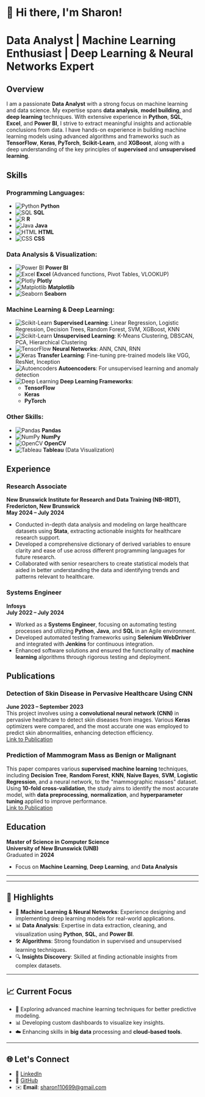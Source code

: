 
# 👋 Hi there, I'm Sharon!

# Data Analyst | Machine Learning Enthusiast | Deep Learning & Neural Networks Expert

## Overview
I am a passionate **Data Analyst** with a strong focus on machine learning and data science. My expertise spans **data analysis**, **model building**, and **deep learning** techniques. With extensive experience in **Python**, **SQL**, **Excel**, and **Power BI**, I strive to extract meaningful insights and actionable conclusions from data. I have hands-on experience in building machine learning models using advanced algorithms and frameworks such as **TensorFlow**, **Keras**, **PyTorch**, **Scikit-Learn**, and **XGBoost**, along with a deep understanding of the key principles of **supervised** and **unsupervised learning**.

## Skills

### **Programming Languages:**
- ![Python](https://upload.wikimedia.org/wikipedia/commons/c/c3/Python-logo-notext.svg) **Python**  
- ![SQL](https://upload.wikimedia.org/wikipedia/commons/0/01/SQL_Logo.svg) **SQL**  
- ![R](https://upload.wikimedia.org/wikipedia/commons/1/1b/R-logo.svg) **R**  
- ![Java](https://upload.wikimedia.org/wikipedia/commons/d/d2/Java_logo.svg) **Java**  
- ![HTML](https://upload.wikimedia.org/wikipedia/commons/a/a7/HTML5_logo.svg) **HTML**  
- ![CSS](https://upload.wikimedia.org/wikipedia/commons/6/62/CSS3_logo.svg) **CSS**

### **Data Analysis & Visualization:**
- ![Power BI](https://upload.wikimedia.org/wikipedia/commons/3/36/Power_BI_Logo.svg) **Power BI**  
- ![Excel](https://upload.wikimedia.org/wikipedia/commons/5/51/Microsoft_Excel_2013_logo.svg) **Excel** (Advanced functions, Pivot Tables, VLOOKUP)  
- ![Plotly](https://upload.wikimedia.org/wikipedia/commons/6/64/Plotly_logo.svg) **Plotly**  
- ![Matplotlib](https://upload.wikimedia.org/wikipedia/commons/8/86/Matplotlib_Logo.svg) **Matplotlib**  
- ![Seaborn](https://upload.wikimedia.org/wikipedia/commons/0/0f/Seaborn-logo.svg) **Seaborn**

### **Machine Learning & Deep Learning:**
- ![Scikit-Learn](https://upload.wikimedia.org/wikipedia/commons/0/05/Scikit_learn_logo_small.svg) **Supervised Learning**: Linear Regression, Logistic Regression, Decision Trees, Random Forest, SVM, XGBoost, KNN  
- ![Scikit-Learn](https://upload.wikimedia.org/wikipedia/commons/0/05/Scikit_learn_logo_small.svg) **Unsupervised Learning**: K-Means Clustering, DBSCAN, PCA, Hierarchical Clustering  
- ![TensorFlow](https://upload.wikimedia.org/wikipedia/commons/2/2d/TensorFlow_logo.svg) **Neural Networks**: ANN, CNN, RNN  
- ![Keras](https://upload.wikimedia.org/wikipedia/commons/e/e1/Keras_logo.svg) **Transfer Learning**: Fine-tuning pre-trained models like VGG, ResNet, Inception  
- ![Autoencoders](https://upload.wikimedia.org/wikipedia/commons/f/fd/Autoencoder_example.svg) **Autoencoders**: For unsupervised learning and anomaly detection  
- ![Deep Learning](https://upload.wikimedia.org/wikipedia/commons/c/c9/Deep_learning_logo.png) **Deep Learning Frameworks**:  
  - **TensorFlow**  
  - **Keras**  
  - **PyTorch**  

### **Other Skills:**
- ![Pandas](https://upload.wikimedia.org/wikipedia/commons/e/ed/Pandas_logo.svg) **Pandas**  
- ![NumPy](https://upload.wikimedia.org/wikipedia/commons/9/9e/NumPy_logo.svg) **NumPy**  
- ![OpenCV](https://upload.wikimedia.org/wikipedia/commons/5/52/OpenCV_Logo_2022.svg) **OpenCV**  
- ![Tableau](https://upload.wikimedia.org/wikipedia/commons/0/06/Tableau_Logo.svg) **Tableau** (Data Visualization)

## Experience

### **Research Associate**  
**New Brunswick Institute for Research and Data Training (NB-IRDT), Fredericton, New Brunswick**  
**May 2024 – July 2024**  
- Conducted in-depth data analysis and modeling on large healthcare datasets using **Stata**, extracting actionable insights for healthcare research support.  
- Developed a comprehensive dictionary of derived variables to ensure clarity and ease of use across different programming languages for future research.  
- Collaborated with senior researchers to create statistical models that aided in better understanding the data and identifying trends and patterns relevant to healthcare.

### **Systems Engineer**  
**Infosys**  
**July 2022 – July 2024**  
- Worked as a **Systems Engineer**, focusing on automating testing processes and utilizing **Python**, **Java**, and **SQL** in an Agile environment.  
- Developed automated testing frameworks using **Selenium WebDriver** and integrated with **Jenkins** for continuous integration.  
- Enhanced software solutions and ensured the functionality of **machine learning** algorithms through rigorous testing and deployment.

## Publications

### **Detection of Skin Disease in Pervasive Healthcare Using CNN**  
**June 2023 – September 2023**  
This project involves using a **convolutional neural network (CNN)** in pervasive healthcare to detect skin diseases from images. Various **Keras** optimizers were compared, and the most accurate one was employed to predict skin abnormalities, enhancing detection efficiency.  
[Link to Publication](https://eudl.eu/doi/10.4108/eai.16-5-2020.2304021)

### **Prediction of Mammogram Mass as Benign or Malignant**  
This paper compares various **supervised machine learning** techniques, including **Decision Tree**, **Random Forest**, **KNN**, **Naive Bayes**, **SVM**, **Logistic Regression**, and a neural network, to the "mammographic masses" dataset. Using **10-fold cross-validation**, the study aims to identify the most accurate model, with **data preprocessing**, **normalization**, and **hyperparameter tuning** applied to improve performance.  
[Link to Publication](https://www.ijariit.com/manuscript/prediction-of-a-mammogram-mass-as-benign-or-malignant/)

## Education
**Master of Science in Computer Science**  
**University of New Brunswick (UNB)**  
Graduated in **2024**  
- Focus on **Machine Learning**, **Deep Learning**, and **Data Analysis**

---
---


## 🌟 Highlights
- 🧠 **Machine Learning & Neural Networks**: Experience designing and implementing deep learning models for real-world applications.  
- 📊 **Data Analysis**: Expertise in data extraction, cleaning, and visualization using **Python**, **SQL**, and **Power BI**.  
- 🛠️ **Algorithms**: Strong foundation in supervised and unsupervised learning techniques.  
- 🔍 **Insights Discovery**: Skilled at finding actionable insights from complex datasets.  

---

## 📈 Current Focus  
- 🔬 Exploring advanced machine learning techniques for better predictive modeling.  
- 📊 Developing custom dashboards to visualize key insights.  
- ☁️ Enhancing skills in **big data** processing and **cloud-based tools**.  

---

## 🌐 Let's Connect
- 💼 [LinkedIn](https://www.linkedin.com/in/sarojini-sharon-rk/)  
- 📂 [GitHub](https://github.com/sarojinisharon)  
- ✉️ **Email**: sharon110699@gmail.com  

